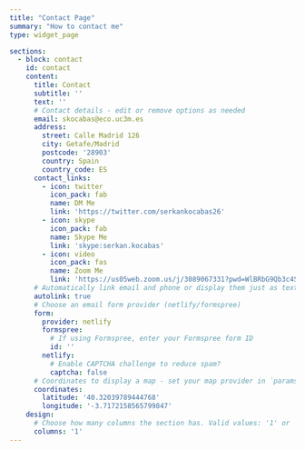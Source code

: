 ```yaml
---
title: "Contact Page"
summary: "How to contact me"
type: widget_page

sections:
  - block: contact
    id: contact
    content:
      title: Contact
      subtitle: ''
      text: ''
      # Contact details - edit or remove options as needed
      email: skocabas@eco.uc3m.es
      address:
        street: Calle Madrid 126
        city: Getafe/Madrid
        postcode: '28903'
        country: Spain
        country_code: ES
      contact_links:
        - icon: twitter
          icon_pack: fab
          name: DM Me
          link: 'https://twitter.com/serkankocabas26'
        - icon: skype
          icon_pack: fab
          name: Skype Me
          link: 'skype:serkan.kocabas'
        - icon: video
          icon_pack: fas
          name: Zoom Me
          link: 'https://us05web.zoom.us/j/3089067331?pwd=WlBRbG9Qb3c4SDVJenZTeStzeFR5QT09'
      # Automatically link email and phone or display them just as text?
      autolink: true
      # Choose an email form provider (netlify/formspree)
      form:
        provider: netlify
        formspree:
          # If using Formspree, enter your Formspree form ID
          id: ''
        netlify:
          # Enable CAPTCHA challenge to reduce spam?
          captcha: false
      # Coordinates to display a map - set your map provider in `params.yaml`
      coordinates:
        latitude: '40.32039789444768'
        longitude: '-3.7172158565799847'
    design:
      # Choose how many columns the section has. Valid values: '1' or '2'.
      columns: '1'
---
```

